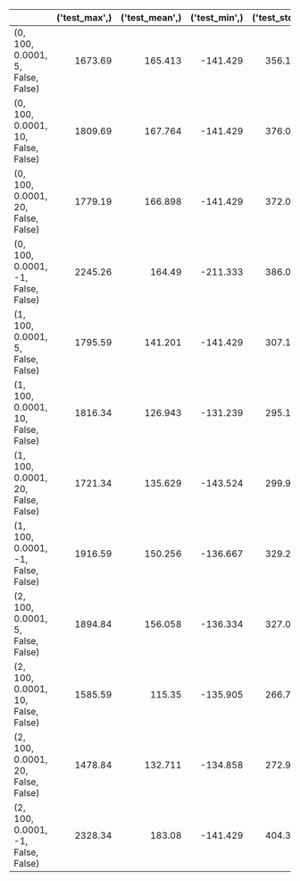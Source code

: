 |                                    |   ('test_max',) |   ('test_mean',) |   ('test_min',) |   ('test_std',) |   ('train_max',) |   ('train_mean',) |   ('train_min',) |   ('train_std',) |   ('val_max',) |   ('val_mean',) |   ('val_min',) |   ('val_std',) |
|:-----------------------------------|----------------:|-----------------:|----------------:|----------------:|-----------------:|------------------:|-----------------:|-----------------:|---------------:|----------------:|---------------:|---------------:|
| (0, 100, 0.0001, 5, False, False)  |         1673.69 |          165.413 |        -141.429 |         356.136 |          6505.05 |           118.833 |         -4049.98 |          615.069 |        2609.48 |        152.438  |       -604.87  |        382.62  |
| (0, 100, 0.0001, 10, False, False) |         1809.69 |          167.764 |        -141.429 |         376.024 |          7312.05 |           104.664 |         -4682.99 |          668.771 |        1088.23 |         91.3326 |       -841.52  |        306.413 |
| (0, 100, 0.0001, 20, False, False) |         1779.19 |          166.898 |        -141.429 |         372.057 |          9886    |           119.284 |         -4660.99 |          764.586 |        1086.23 |         91.8613 |       -841.52  |        306.496 |
| (0, 100, 0.0001, -1, False, False) |         2245.26 |          164.49  |        -211.333 |         386.028 |         10004    |           204.145 |          -804.01 |          773.695 |        1638.13 |        194.576  |       -109.25  |        304.384 |
| (1, 100, 0.0001, 5, False, False)  |         1795.59 |          141.201 |        -141.429 |         307.129 |          9607    |           153.057 |         -2121.98 |          613.546 |        3118.48 |        193.033  |       -114.731 |        433.836 |
| (1, 100, 0.0001, 10, False, False) |         1816.34 |          126.943 |        -131.239 |         295.142 |         13950    |           150.384 |         -1911.98 |          708.972 |        2259.48 |        173.257  |       -105.159 |        357.13  |
| (1, 100, 0.0001, 20, False, False) |         1721.34 |          135.629 |        -143.524 |         299.932 |          5692.99 |           149.501 |         -1981.98 |          510.823 |        2143.48 |        196.387  |       -149.188 |        363.839 |
| (1, 100, 0.0001, -1, False, False) |         1916.59 |          150.256 |        -136.667 |         329.262 |          5502.99 |           183.152 |          -954.82 |          570.369 |        2560.48 |        200.04   |       -841.37  |        411.342 |
| (2, 100, 0.0001, 5, False, False)  |         1894.84 |          156.058 |        -136.334 |         327.092 |          8759    |           172.798 |         -1363.99 |          614.797 |        2539.48 |        205.314  |       -110.236 |        411.46  |
| (2, 100, 0.0001, 10, False, False) |         1585.59 |          115.35  |        -135.905 |         266.709 |          5574.99 |           117.884 |         -2460.01 |          471.157 |        2968.48 |        184.319  |       -137.045 |        410.174 |
| (2, 100, 0.0001, 20, False, False) |         1478.84 |          132.711 |        -134.858 |         272.951 |          5019.99 |           131.353 |         -3408.98 |          543.835 |        1489.13 |        151.695  |       -559.37  |        309.88  |
| (2, 100, 0.0001, -1, False, False) |         2328.34 |          183.08  |        -141.429 |         404.387 |          5733.99 |           176.253 |         -2378.51 |          568.527 |        3520.48 |        218.094  |       -426.474 |        486.203 |